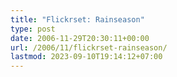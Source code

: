 ```yaml
---
title: "Flickrset: Rainseason"
type: post
date: 2006-11-29T20:30:11+00:00
url: /2006/11/flickrset-rainseason/
lastmod: 2023-09-10T19:14:12+07:00
---
```

<div class="flickr2 clearfix">
</div>
